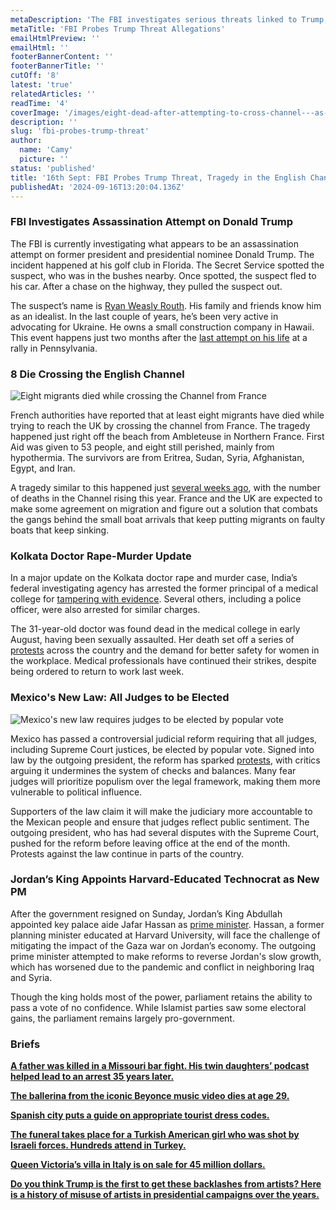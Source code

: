 ```yaml
---
metaDescription: 'The FBI investigates serious threats linked to Trump, sparking political and security concerns.'
metaTitle: 'FBI Probes Trump Threat Allegations'
emailHtmlPreview: ''
emailHtml: ''
footerBannerContent: ''
footerBannerTitle: ''
cutOff: '8'
latest: 'true'
relatedArticles: ''
readTime: '4'
coverImage: '/images/eight-dead-after-attempting-to-cross-channel---as-801-people-arrived-in-uk-on-small-boats-yesterday-IxND.webp'
description: ''
slug: 'fbi-probes-trump-threat'
author:
  name: 'Camy'
  picture: ''
status: 'published'
title: '16th Sept: FBI Probes Trump Threat, Tragedy in the English Channel, Kolkata Doctor Case Update'
publishedAt: '2024-09-16T13:20:04.136Z'
---
```


### FBI Investigates Assassination Attempt on Donald Trump

The FBI is currently investigating what appears to be an assassination attempt on former president and presidential nominee Donald Trump. The incident happened at his golf club in Florida. The Secret Service spotted the suspect, who was in the bushes nearby. Once spotted, the suspect fled to his car. After a chase on the highway, they pulled the suspect out.

The suspect’s name is [Ryan Weasly Routh](https://edition.cnn.com/2024/09/15/politics/trump-attempted-assassination-man-detained/index.html). His family and friends know him as an idealist. In the last couple of years, he’s been very active in advocating for Ukraine. He owns a small construction company in Hawaii. This event happens just two months after the [last attempt on his life](https://edition.cnn.com/2024/07/14/us/5-things-july-14-trnd/index.html) at a rally in Pennsylvania.

### 8 Die Crossing the English Channel

![Eight migrants died while crossing the Channel from France](/images/eight-dead-after-attempting-to-cross-channel---as-801-people-arrived-in-uk-on-small-boats-yesterday-czNT.webp)

French authorities have reported that at least eight migrants have died while trying to reach the UK by crossing the channel from France. The tragedy happened just right off the beach from Ambleteuse in Northern France. First Aid was given to 53 people, and eight still perished, mainly from hypothermia. The survivors are from Eritrea, Sudan, Syria, Afghanistan, Egypt, and Iran.

A tragedy similar to this happened just [several weeks ago](https://www.aljazeera.com/news/2024/9/3/at-least-12-people-killed-after-boat-capsizes-in-english-channel), with the number of deaths in the Channel rising this year. France and the UK are expected to make some agreement on migration and figure out a solution that combats the gangs behind the small boat arrivals that keep putting migrants on faulty boats that keep sinking.

### Kolkata Doctor Rape-Murder Update

In a major update on the Kolkata doctor rape and murder case, India’s federal investigating agency has arrested the former principal of a medical college for [tampering with evidence](https://www.aljazeera.com/news/2024/9/15/kolkata-rape-case-ex-head-of-india-college-held-over-evidence-tampering). Several others, including a police officer, were also arrested for similar charges.

The 31-year-old doctor was found dead in the medical college in early August, having been sexually assaulted. Her death set off a series of [protests](https://www.aljazeera.com/gallery/2024/8/15/protests-escalate-in-india-over-rape-and-murder-of-doctor) across the country and the demand for better safety for women in the workplace. Medical professionals have continued their strikes, despite being ordered to return to work last week.

### Mexico's New Law: All Judges to be Elected

![Mexico's new law requires judges to be elected by popular vote](/images/all-judges-in-mexico-will-be-elected-in-the-future-M1MT.webp)

Mexico has passed a controversial judicial reform requiring that all judges, including Supreme Court justices, be elected by popular vote. Signed into law by the outgoing president, the reform has sparked [protests](https://www.bbc.com/news/articles/cy4y9q74j2ko), with critics arguing it undermines the system of checks and balances. Many fear judges will prioritize populism over the legal framework, making them more vulnerable to political influence.

Supporters of the law claim it will make the judiciary more accountable to the Mexican people and ensure that judges reflect public sentiment. The outgoing president, who has had several disputes with the Supreme Court, pushed for the reform before leaving office at the end of the month. Protests against the law continue in parts of the country.

### Jordan’s King Appoints Harvard-Educated Technocrat as New PM

After the government resigned on Sunday, Jordan’s King Abdullah appointed key palace aide Jafar Hassan as [prime minister](https://www.reuters.com/world/middle-east/jordans-pm-khasawneh-submits-resignation-days-after-parliamentary-polls-sources-2024-09-15/). Hassan, a former planning minister educated at Harvard University, will face the challenge of mitigating the impact of the Gaza war on Jordan’s economy. The outgoing prime minister attempted to make reforms to reverse Jordan's slow growth, which has worsened due to the pandemic and conflict in neighboring Iraq and Syria.

Though the king holds most of the power, parliament retains the ability to pass a vote of no confidence. While Islamist parties saw some electoral gains, the parliament remains largely pro-government.

### Briefs

[**A father was killed in a Missouri bar fight. His twin daughters’ podcast helped lead to an arrest 35 years later.**](https://us.cnn.com/2024/09/15/us/mary-robin-walter-kansas-cold-case/index.html)

[**The ballerina from the iconic Beyonce music video dies at age 29.**](https://www.dailysabah.com/arts/performing-arts/ballerina-deprince-featured-in-beyonces-lemonade-dies-at-29)

[**Spanish city puts a guide on appropriate tourist dress codes.**](https://www.independent.co.uk/travel/news-and-advice/malaga-dress-code-shirtless-tourists-spain-b2611466.html)

[**The funeral takes place for a Turkish American girl who was shot by Israeli forces. Hundreds attend in Turkey.**](https://www.npr.org/2024/09/14/nx-s1-5111602/hundreds-attend-funeral-of-turkish-american-activist-killed-by-israeli-troops#:~:text=Hundreds%20of%20people%20gathered%20in,to%20talk%20more%20about%20this.)

[**Queen Victoria’s villa in Italy is on sale for 45 million dollars.**](https://edition.cnn.com/2024/09/15/style/queen-victoria-tuscan-villa-intl-scli/index.html)

[**Do you think Trump is the first to get these backlashes from artists? Here is a history of misuse of artists in presidential campaigns over the years.**](https://www.dw.com/en/the-use-and-misuse-of-music-in-us-presidential-campaigns/a-70186808)